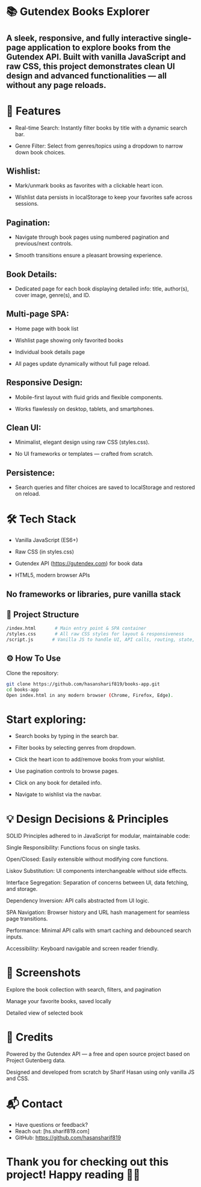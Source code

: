 # 📚 Gutendex Books Explorer
## A sleek, responsive, and fully interactive single-page application to explore books from the Gutendex API. Built with vanilla JavaScript and raw CSS, this project demonstrates clean UI design and advanced functionalities — all without any page reloads.

# 🚀 Features
* Real-time Search: Instantly filter books by title with a dynamic search bar.

* Genre Filter: Select from genres/topics using a dropdown to narrow down book choices.

## Wishlist:

* Mark/unmark books as favorites with a clickable heart icon.

* Wishlist data persists in localStorage to keep your favorites safe across sessions.

## Pagination:

* Navigate through book pages using numbered pagination and previous/next controls.

* Smooth transitions ensure a pleasant browsing experience.

## Book Details:

* Dedicated page for each book displaying detailed info: title, author(s), cover image, genre(s), and ID.

## Multi-page SPA:

* Home page with book list

* Wishlist page showing only favorited books

* Individual book details page
* All pages update dynamically without full page reload.

## Responsive Design:

* Mobile-first layout with fluid grids and flexible components.

* Works flawlessly on desktop, tablets, and smartphones.

## Clean UI:

* Minimalist, elegant design using raw CSS (styles.css).

* No UI frameworks or templates — crafted from scratch.

## Persistence:

* Search queries and filter choices are saved to localStorage and restored on reload.

# 🛠️ Tech Stack
* Vanilla JavaScript (ES6+)

* Raw CSS (in styles.css)

* Gutendex API (https://gutendex.com) for book data

* HTML5, modern browser APIs

## No frameworks or libraries, pure vanilla stack

## 📁 Project Structure
```bash
/index.html       # Main entry point & SPA container
/styles.css       # All raw CSS styles for layout & responsiveness
/script.js       # Vanilla JS to handle UI, API calls, routing, state, and localStorage
```

## ⚙️ How To Use
Clone the repository:

```bash
git clone https://github.com/hasansharif819/books-app.git
cd books-app
Open index.html in any modern browser (Chrome, Firefox, Edge).
```

# Start exploring:

* Search books by typing in the search bar.

* Filter books by selecting genres from dropdown.

* Click the heart icon to add/remove books from your wishlist.

* Use pagination controls to browse pages.

* Click on any book for detailed info.

* Navigate to wishlist via the navbar.

# 💡 Design Decisions & Principles
SOLID Principles adhered to in JavaScript for modular, maintainable code:

Single Responsibility: Functions focus on single tasks.

Open/Closed: Easily extensible without modifying core functions.

Liskov Substitution: UI components interchangeable without side effects.

Interface Segregation: Separation of concerns between UI, data fetching, and storage.

Dependency Inversion: API calls abstracted from UI logic.

SPA Navigation:
Browser history and URL hash management for seamless page transitions.

Performance:
Minimal API calls with smart caching and debounced search inputs.

Accessibility:
Keyboard navigable and screen reader friendly.

# 📸 Screenshots

Explore the book collection with search, filters, and pagination


Manage your favorite books, saved locally


Detailed view of selected book

# 🙌 Credits
Powered by the Gutendex API — a free and open source project based on Project Gutenberg data.

Designed and developed from scratch by Sharif Hasan using only vanilla JS and CSS.

# 📬 Contact
* Have questions or feedback?
* Reach out: [hs.sharif819.com]
* GitHub: https://github.com/hasansharif819

# Thank you for checking out this project! Happy reading 📖✨
